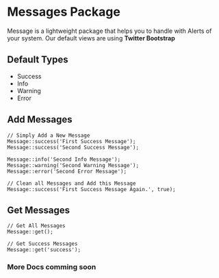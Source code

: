 # Messages Package

Message is a lightweight package that helps you to handle with Alerts of your system. Our default views are using __Twitter Bootstrap__

## Default Types

* Success
* Info
* Warning
* Error

## Add Messages

	// Simply Add a New Message
	Message::success('First Success Message');
	Message::success('Second Success Message');

	Message::info('Second Info Message');
	Message::warning('Second Warning Message');
	Message::error('Second Error Message');

	// Clean all Messages and Add this Message
	Message::success('First Success Message Again.', true);

## Get Messages

	// Get All Messages
	Message::get();

	// Get Success Messages
	Message::get('success');


### More Docs comming soon